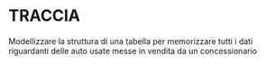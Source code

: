 # TRACCIA


#### 
Modellizzare la struttura di una tabella per memorizzare tutti i dati riguardanti delle auto usate messe in vendita da un concessionario
